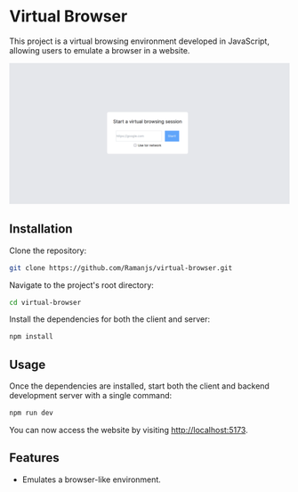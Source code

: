# Virtual Browser

This project is a virtual browsing environment developed in JavaScript, allowing users to emulate a browser in a website.

![Tor demo](demo.gif)

## Installation

Clone the repository:
```bash
git clone https://github.com/Ramanjs/virtual-browser.git
```

Navigate to the project's root directory:
```bash
cd virtual-browser
```

Install the dependencies for both the client and server:
```bash
npm install
```

## Usage

Once the dependencies are installed, start both the client and backend development server with a single command:

```bash
npm run dev
```

You can now access the website by visiting [http://localhost:5173](http://localhost:5173).

## Features

- Emulates a browser-like environment.
